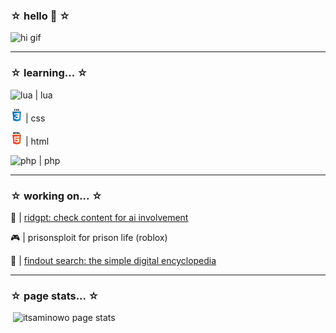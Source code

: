<h3 align="left">☆ hello 👋 ☆</h3>
<img src="https://media.giphy.com/media/vFKqnCdLPNOKc/giphy.gif" width="240" height="200" alt="hi gif"></img>
<hr>
<h3 align="left">☆ learning... ☆</h3>
<p align="left"> <img src="https://cdn.hackr.io/uploads/topics_svg/lua.svg" alt="lua" width="20" height="20"/> | lua</p>

<p align="left"> <img src="https://raw.githubusercontent.com/devicons/devicon/master/icons/css3/css3-original-wordmark.svg" alt="css" width="20" height="20"/> | css</p>
  
<p align="left"> <img src="https://raw.githubusercontent.com/devicons/devicon/master/icons/html5/html5-original-wordmark.svg" alt="html" width="20" height="20"/> | html</p>

<p align="left"> <img src="https://static-00.iconduck.com/assets.00/php-icon-2048x2048-zjxns1zh.png" alt="php" width="20" height="20"/> | php</p>
<hr>
<h3 align="left">☆ working on... ☆</h3>
<p align="left">🤖 | <a href="https://ridgpt.github.io/">ridgpt: check content for ai involvement </a></p>
<p align="left">🎮 | prisonsploit for prison life (roblox)</p>
<p align="left">📓 | <a href="https://fos.rf.gd/">findout search: the simple digital encyclopedia</a></p>
<hr>
<h3 align="left">☆ page stats... ☆</h3>
<p>&nbsp;<img src="https://github-readme-stats.vercel.app/api?username=itsaminowo&show_icons=true&locale=en" alt="itsaminowo page stats" /></p>
